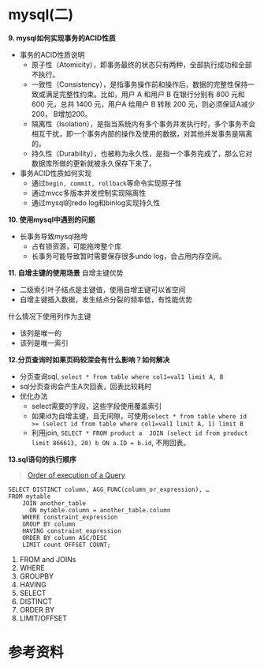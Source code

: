 # mysql(二)

**9. mysql如何实现事务的ACID性质**
- 事务的ACID性质说明
    - 原子性（Atomicity），即事务最终的状态只有两种，全部执行成功和全部不执行。
    - 一致性（Consistency），是指事务操作前和操作后，数据的完整性保持一致或满足完整性约束。比如，用户 A 和用户 B 在银行分别有 800 元和 600 元，总共 1400 元，用户A 给用户 B 转账 200 元，则必须保证A减少200， B增加200。
    - 隔离性（Isolation），是指当系统内有多个事务并发执行时，多个事务不会相互干扰，即一个事务内部的操作及使用的数据，对其他并发事务是隔离的。
    - 持久性（Durability），也被称为永久性，是指一个事务完成了，那么它对数据库所做的更新就被永久保存下来了。
- 事务ACID性质如何实现
    - 通过`begin, commit, rollback`等命令实现原子性
    - 通过mvcc多版本并发控制实现隔离性
    - 通过mysql的redo log和binlog实现持久性

**10. 使用mysql中遇到的问题**
- 长事务导致mysql拖垮
    - 占有锁资源，可能拖垮整个库 
    - 长事务可能导致暂时需要保存很多undo log，会占用内存空间。

**11. 自增主键的使用场景**
自增主键优势
- 二级索引叶子结点是主键值，使用自增主键可以省空间
- 自增主键插入数据，发生结点分裂的频率低，有性能优势

什么情况下使用列作为主键
- 该列是唯一的
- 该列是唯一索引

**12.分页查询时如果页码较深会有什么影响？如何解决**
- 分页查询sql, `select * from table where col1=val1 limit A, B`
- sql分页查询会产生A次回表，回表比较耗时
- 优化办法
    - select需要的字段，这些字段使用覆盖索引
    - 如果id为自增主键，且无间隙，可使用`select * from table where id >= (select id from table where col1=val1 limit A, 1) limit B`
    - 利用join, `SELECT * FROM product a 
JOIN (select id from product limit 866613, 20) b ON a.ID = b.id`, 不用回表。

**13.sql语句的执行顺序**
> [Order of execution of a Query](https://sqlbolt.com/lesson/select_queries_order_of_execution)
```
SELECT DISTINCT column, AGG_FUNC(column_or_expression), …
FROM mytable
    JOIN another_table
      ON mytable.column = another_table.column
    WHERE constraint_expression
    GROUP BY column
    HAVING constraint_expression
    ORDER BY column ASC/DESC
    LIMIT count OFFSET COUNT;
```
1. FROM and JOINs
2. WHERE
3. GROUPBY
4. HAVING
5. SELECT
6. DISTINCT
7. ORDER BY
8. LIMIT/OFFSET 


# 参考资料
